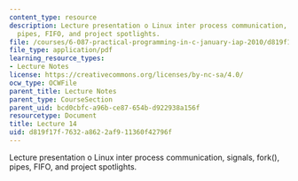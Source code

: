 ```yaml
---
content_type: resource
description: Lecture presentation o Linux inter process communication, signals, fork(),
  pipes, FIFO, and project spotlights.
file: /courses/6-087-practical-programming-in-c-january-iap-2010/d819f17f7632a8622af911360f42796f_MIT6_087IAP10_lec14.pdf
file_type: application/pdf
learning_resource_types:
- Lecture Notes
license: https://creativecommons.org/licenses/by-nc-sa/4.0/
ocw_type: OCWFile
parent_title: Lecture Notes
parent_type: CourseSection
parent_uid: bcd0cbfc-a96b-ce87-654b-d922938a156f
resourcetype: Document
title: Lecture 14
uid: d819f17f-7632-a862-2af9-11360f42796f
---
```

Lecture presentation o Linux inter process communication, signals, fork(), pipes, FIFO, and project spotlights.